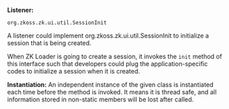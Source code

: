 **Listener:**

`org.zkoss.zk.ui.util.SessionInit`

A listener could implement
<javadoc type="interface">org.zkoss.zk.ui.util.SessionInit</javadoc> to
initialize a session that is being created.

When ZK Loader is going to create a session, it invokes the `init`
method of this interface such that developers could plug the
application-specific codes to initialize a session when it is created.

**Instantiation:** An independent instance of the given class is
instantiated each time before the method is invoked. It means it is
thread safe, and all information stored in non-static members will be
lost after called.
